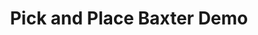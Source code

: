 ---
layout:            post
image:             /assets/img/baxter-pick-place2.jpg
title:             Pick and Place Baxter Demo
demo:              https://github.com/jonrovira/baxter_work
requirements:      [OpenCV ROS package (cv2 and CvBridge),
                   Rethink Robotics Baxter robot,
                   Properly configured workspace for Baxter robot]
overview:          Use OpenCV to detect an object in Baxter's workspace and implement
                   motion and graps planning to manipulate one of Baxter's arms to grasp the object.
demo-instructions: ["Make sure 'Enable Networking' is unchecked in the networking menu of your
                   computer",
                   "Ensure that Baxter's ethernet cable is connected to your computer",
                   ["Open up a terminal and run Avahi's network address configuration daemon", "$ sudo avahi-autoipd eth0"],
                   ["In a new terminal, run the Baxter setup script (assuming it's properly configured) that is located in the root directory of your ROS workspace", "$ ./baxter.sh"],
                   ["Run the demo", "$ roslaunch 'pkg_name' pick_and_place.launch"]]
places-to-start:   [["Thresholding images by color example",
                   "opencv-srf.blogspot.ro/2010/09/object-detection-using-color-seperation.html"],
                   ["Worked Example of Visual Servoing", "sdk.rethinkrobotics.com/wiki/Worked_Example_Visual_Servoing"]]
---           